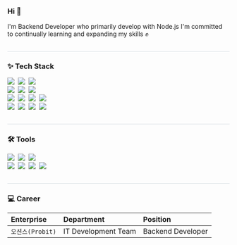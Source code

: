 
<!-- <h1 align="left"">Overview Hee </h1> -->
<div align= "left"> 
<!--     <h2 style="border-bottom: 1px solid #d8dee4; color: #282d33;"> </h2>   -->
<!--내용 부분-->
<h3> Hi 👋</h3>
I'm Backend Developer who primarily develop with Node.js
I'm committed to continually learning and expanding my skills ✊
</div>
<h2 style="border-bottom: 1px solid #d8dee4; color: #282d33;"> </h2>
<h3 align="left">✨ Tech Stack </h3>
<div align="left">
    <img src="https://img.shields.io/badge/Node.js-339933?style=flat&logo=Node.js&logoColor=white" />&nbsp
    <img src="https://img.shields.io/badge/typescript-3178C6?style=flat&logo=typescript&logoColor=white" />&nbsp
    <img src="https://img.shields.io/badge/javascript-F7DF1E.svg?style=flat&logo=javascript&logoColor=20232a" />&nbsp
</div>

<div align="left"">
    <img src="https://img.shields.io/badge/Express-000000?style=flat&logo=Express&logoColor=white" />&nbsp
    <img src="https://img.shields.io/badge/NestJS-E0234E?style=flat&logo=NestJS&logoColor=white" />&nbsp
    <img src="https://img.shields.io/badge/Prisma-2D3748?style=flat&logo=Prisma&logoColor=white" />&nbsp
</div>

<div align="left"">
    <img src="https://img.shields.io/badge/PostgreSQL-4169E1?style=flat&logo=PostgreSQL&logoColor=white" />&nbsp
    <img src="https://img.shields.io/badge/MySQL-4479A1?style=flat&logo=MySQL&logoColor=white" />&nbsp
    <img src="https://img.shields.io/badge/MariaDB-003545?style=flat&logo=MariaDB&logoColor=white" />&nbsp
    <img src="https://img.shields.io/badge/Redis-DC382D?style=flat&logo=Redis&logoColor=white" />&nbsp
</div>

<div align="left"">
    <img src="https://img.shields.io/badge/Docker-2496ED?style=flat&logo=Docker&logoColor=white"/>&nbsp
    <img src="https://img.shields.io/badge/Amazon S3-569A31?style=flat&logo=Amazon S3&logoColor=white"/>&nbsp
    <img src="https://img.shields.io/badge/Amazon RDS-527FFF?style=flat&logo=Amazon RDS&logoColor=white"/>&nbsp
    <img src="https://img.shields.io/badge/Amazon EC2-FF9900?style=flat&logo=Amazon EC2&logoColor=white"/>&nbsp
</div>
<h2 style="border-bottom: 1px solid #d8dee4; color: #282d33;"> </h2>  
<h3 align="left"">🛠 Tools </h3>
<div align="left"">
    <img src="https://img.shields.io/badge/git-F05033.svg?style=flat&logo=git&logoColor=white" />&nbsp
    <img src="https://img.shields.io/badge/github-181717.svg?style=flat&logo=github&logoColor=white" />&nbsp
    <img src="https://img.shields.io/badge/VSCode-2C2C32.svg?style=flat&logo=visual-studio-code&logoColor=22ABF3" />&nbsp
</div>

<div align="left"">
    <img src="https://img.shields.io/badge/Jira-0052CC.svg?style=flat&logo=Jira&logoColor=white" />&nbsp
    <img src="https://img.shields.io/badge/slack-4A154B.svg?style=flat&logo=slack&logoColor=white" />&nbsp
    <img src="https://img.shields.io/badge/Notion-F3F3F3.svg?style=flat&logo=notion&logoColor=black" />&nbsp
    <img src="https://img.shields.io/badge/figma-F24E1E.svg?style=flat&logo=figma&logoColor=white" />&nbsp
</div>
<h2 style="border-bottom: 1px solid #d8dee4; color: #282d33;"> </h2>  
<h3 align="left"> 💻 Career </h3>
<div align="left"">
    
| Enterprise       |Department           |Position                  |
| :------------    |:--------------------|:---------------------------- |
| `오션스(Probit)`   |IT Development Team  |Backend Developer |

</div>

<!--
**rugaheedori/rugaheedori** is a ✨ _special_ ✨ repository because its `README.md` (this file) appears on your GitHub profile.

Here are some ideas to get you started:

- 🔭 I’m currently working on ...
- 🌱 I’m currently learning ...
- 👯 I’m looking to collaborate on ...
- 🤔 I’m looking for help with ...
- 💬 Ask me about ...
- 📫 How to reach me: ...
- 😄 Pronouns: ...
- ⚡ Fun fact: ...
-->

